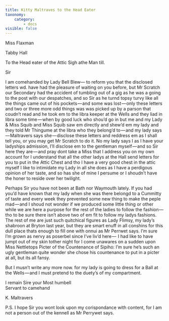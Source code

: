 ```yaml
---
title: Kitty Maltraves to the Head Eater
taxonomy:
    category:
        - docs
visible: false
---
```


<div class="author">Miss Flaxman</div>

Tabby Hall

To the Head eater of the Attic Sigh athe Man till.

Sir  

I am comehanded by Lady Bell Blew— to reform you that the disclosed letters wd. have had the pleasure of waiting on you before, but Mr Scratch our Secondary had the accident of tumbling out of a gig as he was a going to the post with our despatches, and so Sir as he turnd topsy turvy like all the things came out of his pockets — and some was lost — only these letters and two or three more odd things was was picked up by a parson that coudn’t read and he took em to the libra keeper at the Wells and they liad in libra some time — when by good luck who shou’d go in but me and my Lady & Miss Squib and Miss Squib saw em directly and shew’d em my lady and they told Mr Thingume at the libra who they belong’d to — and my lady says — Maltravers says she — disclose these letters and reddress em as I shall tell you, or you may get Mr Scratch to do it. No my lady says I as I have your ladyships admission, I’ll disclose em to the gentleman myself — and so Sir here they are — and pray dont take a Miss that I address you on my own account for I understand that all the other ladys at the Hall send letters for you to put in the Attic Chest and tho I have a very good chest in the attic myself I like to intimidate my Lady in all she does as I have a perdigous opinion of her taste, and so has she of mine I persume or I shoudn’t have the honer to reside over her twilight.  

Perhaps Sir you have not been at Bath nor Waymouth lately. If you had you’d have known that my lady when she was there belongd to a Cummitty of taste and every week they prevented some new thing to make the peple mad — and I shoud not wonder if we produced some little thing or other while we are here a purpose for the rest of the ladies to follow the fashion — tho to be sure there isn’t above two of em fit to follow my ladys fashions. The rest of me are just such quitchical figures as Lady Flimsy, my lady’s shabroon at Bryton last year, but they are smart enuff in all conshins for this dull place thats enough to fill one with onnui as Mr Perrwet says. I’m sure I’m grown as nervy as poserbel since I’ve liv’d here —  I had like to have jumpt out of my skin tother night for I come unawares on a sudden upon Miss Nettletops Picter of the Countenance of Sipiho: I’m sure he’s such an ugly gentleman quite wonder she chose his countenance to put in a picter at all, but its all fansy.

But I musn’t write any more now. for my lady is going to dress for a Ball at the Wells — and I must pretend to the duety’s of my compartment.  

I remain Sire your Most humbell  
Servant to camehand  

K. Maltravers

P.S. I hope Sir you wont look upon my corispondance with content, for I am not a person out of the kennell as Mr Perrywet says.